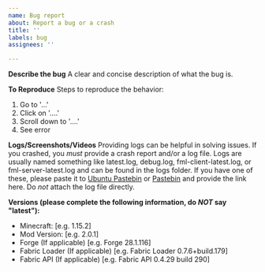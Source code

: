```yaml
---
name: Bug report
about: Report a bug or a crash
title: ''
labels: bug
assignees: ''

---
```


**Describe the bug**
A clear and concise description of what the bug is.

**To Reproduce**
Steps to reproduce the behavior:
1. Go to '...'
2. Click on '....'
3. Scroll down to '....'
4. See error

**Logs/Screenshots/Videos**
Providing logs can be helpful in solving issues. If you crashed, you _must_ provide a crash report and/or a log file. Logs are usually named something like latest.log, debug.log, fml-client-latest.log, or fml-server-latest.log and can be found in the logs folder. If you have one of these, please paste it to [Ubuntu Pastebin](https://paste.ubuntu.com/) or [Pastebin](https://pastebin.com/) and provide the link here. Do *not* attach the log file directly.

**Versions (please complete the following information, do *NOT* say "latest"):**
 - Minecraft: [e.g. 1.15.2]
 - Mod Version: [e.g. 2.0.1]
 - Forge (If applicable) [e.g. Forge 28.1.116]
 - Fabric Loader (If applicable) [e.g. Fabric Loader 0.7.6+build.179]
 - Fabric API (If applicable) [e.g. Fabric API 0.4.29 build 290]
